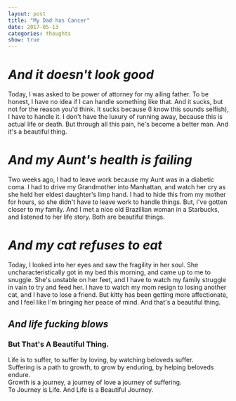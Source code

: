 ```yaml
---
layout: post
title: "My Dad has Cancer"
date: 2017-05-13
categories: thoughts
show: true
---
```


# *And it doesn't look good* #

Today, I was asked to be power of attorney for my ailing father. To be honest, I have no idea if I can handle something like that. And it sucks, but not for the reason you'd think. It sucks because (I know this sounds selfish), I have to handle it. I don't have the luxury of running away, because this is actual life or death. But through all this pain, he's become a better man. And it's a beautiful thing.

# *And my Aunt's health is failing* #

Two weeks ago, I had to leave work because my Aunt was in a diabetic coma. I had to drive my Grandmother into Manhattan, and watch her cry as she held her eldest daughter's limp hand. I had to hide this from my mother for hours, so she didn't have to leave work to handle things. But, I've gotten closer to my family. And I met a nice old Brazillian woman in a Starbucks, and listened to her life story. Both are beautiful things.

# *And my cat refuses to eat* #

Today, I looked into her eyes and saw the fragility in her soul. She uncharacteristically got in my bed this morning, and came up to me to snuggle. She's unstable on her feet, and I have to watch my family struggle in vain to try and feed her. I have to watch my mom resign to losing another cat, and I have to lose a friend. But kitty has been getting more affectionate, and I feel like I'm bringing her peace of mind. And that's a beautiful thing.


## *And life fucking blows* ##

### **But That's A Beautiful Thing.** ###
Life is to suffer, to suffer by loving, by watching beloveds suffer.  
Suffering is a path to growth, to grow by enduring, by helping beloveds endure.  
Growth is a journey, a journey of love a journey of suffering.  
To Journey is Life. And Life is a Beautiful Journey. 